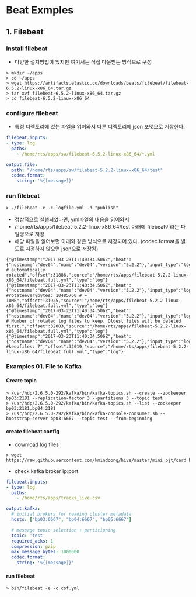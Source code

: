 # Beat Exmples

## 1. Filebeat
### Install filebeat
 - 다양한 설치방법이 있지만 여기서는 직접 다운받는 방식으로 구성
```
> mkdir ~/apps
> cd ~/apps
> wget https://artifacts.elastic.co/downloads/beats/filebeat/filebeat-6.5.2-linux-x86_64.tar.gz
> tar xvf filebeat-6.5.2-linux-x86_64.tar.gz
> cd filebeat-6.5.2-linux-x86_64
```

### configure filebeat
 - 특정 디렉토리에 있는 파일을 읽어와서 다른 디렉토리에 json 포맷으로 저장한다.

```yml
filebeat.inputs:
- type: log
  paths:
    - /home/rts/apps/sw/filebeat-6.5.2-linux-x86_64/*.yml

output.file:
  path: "/home/rts/apps/sw/filebeat-5.2.2-linux-x86_64/test"
  codec.format:
    string: '%{[message]}'
```


### run filebeat

```
> ./filebeat -e -c logfile.yml -d "publish"
```
- 정상적으로 실행되었다면, yml파일의 내용을 읽어와서
- /home/rts/apps/filebeat-5.2.2-linux-x86_64/test 아래에 filebeat이라는 파일명으로 저장
- 해당 파일을 읽어보면 아래와 같은 방식으로 저장되어 있다. (codec.format을 별도로 지정하지 않으면 json으로 저장됨)
```
{"@timestamp":"2017-03-23T11:40:34.506Z","beat":{"hostname":"dev04","name":"dev04","version":"5.2.2"},"input_type":"log","message":"  # automatically rotated","offset":31886,"source":"/home/rts/apps/filebeat-5.2.2-linux-x86_64/filebeat.full.yml","type":"log"}
{"@timestamp":"2017-03-23T11:40:34.506Z","beat":{"hostname":"dev04","name":"dev04","version":"5.2.2"},"input_type":"log","message":"  #rotateeverybytes: 10485760 # = 10MB","offset":31925,"source":"/home/rts/apps/filebeat-5.2.2-linux-x86_64/filebeat.full.yml","type":"log"}
{"@timestamp":"2017-03-23T11:40:34.506Z","beat":{"hostname":"dev04","name":"dev04","version":"5.2.2"},"input_type":"log","message":"  # Number of rotated log files to keep. Oldest files will be deleted first.","offset":32003,"source":"/home/rts/apps/filebeat-5.2.2-linux-x86_64/filebeat.full.yml","type":"log"}
{"@timestamp":"2017-03-23T11:40:34.506Z","beat":{"hostname":"dev04","name":"dev04","version":"5.2.2"},"input_type":"log","message":"  #keepfiles: 7","offset":32019,"source":"/home/rts/apps/filebeat-5.2.2-linux-x86_64/filebeat.full.yml","type":"log"}
```


### Examples 01. File to Kafka
#### Create topic
```
> /usr/hdp/2.6.5.0-292/kafka/bin/kafka-topics.sh --create --zookeeper bp03:2181 --replication-factor 3 --partitions 3 --topic test
> /usr/hdp/2.6.5.0-292/kafka/bin/kafka-topics.sh --list --zookeeper bp03:2181,bp04:2181
> /usr/hdp/2.6.5.0-292/kafka/bin/kafka-console-consumer.sh --bootstrap-server bp03:6667 --topic test --from-beginning
```

#### create filebeat config
- download log files
```
> wget https://raw.githubusercontent.com/kmindoong/hive/master/mini_pjt/card_hist_init.csv
```
- check kafka broker ip:port
```yml
filebeat.inputs:
- type: log
  paths:
    - /home/rts/apps/tracks_live.csv

output.kafka:
  # initial brokers for reading cluster metadata
  hosts: ["bp03:6667", "bp04:6667", "bp05:6667"]

  # message topic selection + partitioning
  topic: 'test'
  required_acks: 1
  compression: gzip
  max_message_bytes: 1000000
  codec.format:
    string: '%{[message]}'
```

#### run filebeat
```
> bin/filebeat -e -c cof.yml
```
